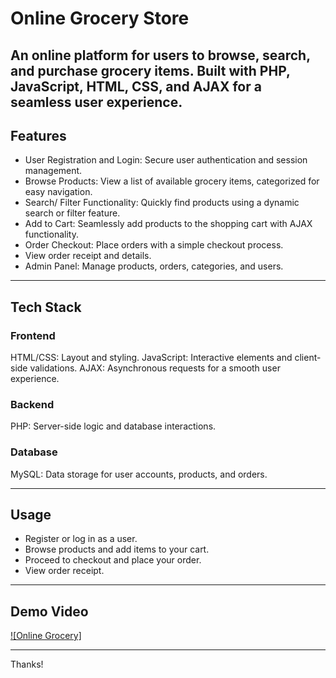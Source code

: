 # Online Grocery Store
An online platform for users to browse, search, and purchase grocery items. Built with PHP, JavaScript, HTML, CSS, and AJAX for a seamless user experience.
---
## Features
- User Registration and Login: Secure user authentication and session management.
- Browse Products: View a list of available grocery items, categorized for easy navigation.
- Search/ Filter Functionality: Quickly find products using a dynamic search or filter feature.
- Add to Cart: Seamlessly add products to the shopping cart with AJAX functionality.
- Order Checkout: Place orders with a simple checkout process.
- View order receipt and details.
- Admin Panel: Manage products, orders, categories, and users.

---
## Tech Stack
### Frontend
HTML/CSS: Layout and styling.
JavaScript: Interactive elements and client-side validations.
AJAX: Asynchronous requests for a smooth user experience.
### Backend
PHP: Server-side logic and database interactions.
### Database
MySQL: Data storage for user accounts, products, and orders.

---
## Usage
- Register or log in as a user.
- Browse products and add items to your cart.
- Proceed to checkout and place your order.
- View order receipt.
---
## Demo Video
[![Online Grocery]]((https://youtu.be/MOeJp_FPXE4?si=uMRTV1GYSuI1zMKd))

---
Thanks!


